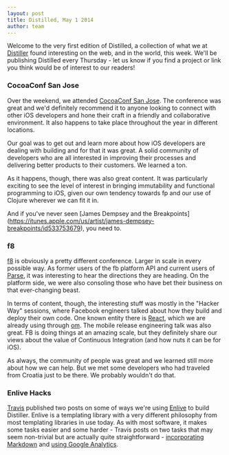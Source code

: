```yaml
---
layout: post
title: Distilled, May 1 2014
author: team
---
```


Welcome to the very first edition of Distilled, a collection of what
we at [Distiller](http://distiller.io) found interesting on the web,
and in the world, this week. We'll be publishing Distilled every
Thursday - let us know if you find a project or link you think would be
of interest to our readers!

### CocoaConf San Jose

Over the weekend, we attended [CocoaConf San Jose](http://cocoaconf.com/sanjose-2014/home).
The conference was great and we'd definitely recommend it to anyone looking to connect with
other iOS developers and hone their craft in a friendly and collaborative environment. It
also happens to take place throughout the year in different locations.

Our goal was to get out and learn more about how iOS developers are dealing with building
and for that it was great. A solid community of developers who are all interested in
improving their processes and delivering better products to their customers. We learned a
ton.

As it happens, though, there was also great content. It was particularly exciting
to see the level of interest in bringing immutability and functional programming to iOS,
given our own tendency towards fp and our use of Clojure wherever we can fit it in.

And if you've never seen [James Dempsey and the Breakpoints]
(https://itunes.apple.com/us/artist/james-dempsey-breakpoints/id533753679), you need to.

### f8

[f8](https://fbf8.com/) is obviously a pretty different conference.  Larger in scale in every
possible way. As former users of the fb platform API and current users of [Parse](http://parse.com),
it was interesting to hear the directions they are heading. On the platform side, we were also
consoling those who have bet their business on that ever-changing beast.

In terms of content, though, the interesting stuff was mostly in the "Hacker Way" sessions, where
Facebook engineers talked about how they build and deploy their own code. One known entity there is
[React](http://facebook.github.io/react/), which we are already using through [om](https://github.com/swannodette/om).
The mobile release engineering talk was also great. FB is doing things at an amazing scale, but they definitely
share our views about the value of Continuous Integration (and how nuts it can be for iOS).

As always, the community of people was great and we learned still more about how we can help. But we met some
developers who had traveled from Croatia just to be there. We probably wouldn't do that.

### Enlive Hacks

[Travis](http://github.com/travis) published two posts on some of ways
we're using [Enlive](https://github.com/cgrand/enlive) to build
Distiller. Enlive is a templating library with a very different
philosophy from most templating libraries in use today. As with most
software, it makes some tasks easier and some harder - Travis posts on
two tasks that may seem non-trivial but are actually quite
straightforward -
[incorporating Markdown](http://hiim.tv/2014/04/28/enlive-templates-in-markdown/)
and
[using Google Analytics](http://hiim.tv/clojure/2014/05/01/google-analytics-with-enlive/).
